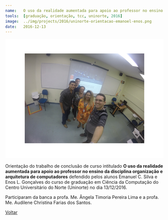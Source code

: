 ```yaml
---
name:  	O uso da realidade aumentada para apoio ao professor no ensino da disciplina organização e arquitetura de computadores
tools: 	[graduação, orientação, tcc, uninorte, 2016]
image: 	../img/projects/2016/uninorte-orientacao-emanoel-enos.png
date: 	2016-12-13
---
```


![](../img/projects/2016/uninorte-orientacao-emanoel-enos.png)

Orientação do trabalho de conclusão de curso intitulado **O uso da realidade aumentada para apoio ao professor no ensino da disciplina organização e arquitetura de computadores** defendido pelos alunos Emanuel C. Silva e Enos L. Gonçalves do curso de graduação em Ciência da Computação do Centro Universitário do Norte (Uninorte) no dia 13/12/2016. 

Participaram da banca a profa. Me. Ângela Timoria Pereira Lima e a profa. Me. Audilene Christina Farias dos Santos. 

<p class="text-center">
	<a class="btn btn-outline-primary mt-1" href="{{ site.baseurl }}/projects/">Voltar</a>
</p>
